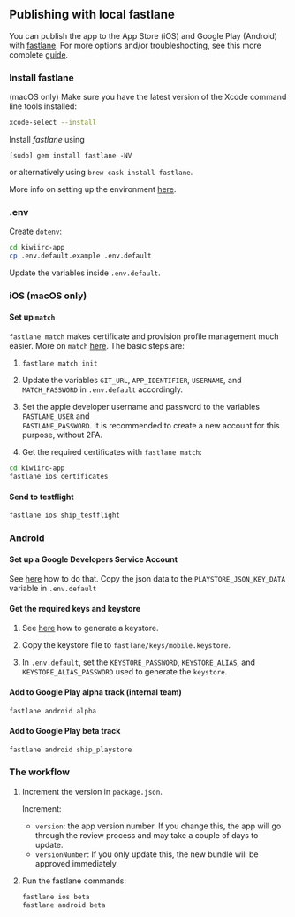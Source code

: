 ## Publishing with local fastlane

You can publish the app to the App Store (iOS) and Google Play (Android) with [fastlane](https://fastlane.tools/). For more options and/or troubleshooting, see this more complete [guide](https://nativescript.org/blog/automatic-nativescript-app-deployments-with-fastlane/).

### Install fastlane

(macOS only) Make sure you have the latest version of the Xcode command line tools installed:

```bash
xcode-select --install
```

Install _fastlane_ using

```
[sudo] gem install fastlane -NV
```

or alternatively using `brew cask install fastlane`.

More info on setting up the environment [here](https://docs.fastlane.tools/).

### .env

Create `dotenv`:

```bash
cd kiwiirc-app
cp .env.default.example .env.default
```

Update the variables inside `.env.default`.

### iOS (macOS only)

#### Set up `match`

`fastlane match` makes certificate and provision profile management much easier. More on `match` 
[here](https://docs.fastlane.tools/actions/match/). The basic steps are:

1.   `fastlane match init`

2.   Update the variables `GIT_URL`, `APP_IDENTIFIER`, `USERNAME`, and `MATCH_PASSWORD` 
     in `.env.default` accordingly.

3.   Set the apple developer username and password to the variables `FASTLANE_USER` and   
     `FASTLANE_PASSWORD`. It is recommended to create a new account for this purpose, without 2FA.

4.   Get the required certificates with `fastlane match`:

  ```bash
  cd kiwiirc-app
  fastlane ios certificates
  ```

#### Send to testflight

```bash
fastlane ios ship_testflight
```

### Android

#### Set up a Google Developers Service Account

See [here](https://docs.fastlane.tools/actions/upload_to_play_store/#setup) how to do that. Copy the json data to the `PLAYSTORE_JSON_KEY_DATA` variable in `.env.default`

#### Get the required keys and keystore

1.   See [here](https://developer.android.com/studio/publish/app-signing#generate-key) how to generate a keystore.

2.   Copy the keystore file to `fastlane/keys/mobile.keystore`.

3.   In `.env.default`, set the `KEYSTORE_PASSWORD`, `KEYSTORE_ALIAS`, and `KEYSTORE_ALIAS_PASSWORD` used to generate the `keystore`.

#### Add to Google Play alpha track (internal team)

```bash
fastlane android alpha
```

#### Add to Google Play beta track

```bash
fastlane android ship_playstore
```

### The workflow

1. Increment the version in `package.json`.

    Increment:

    - `version`: the app version number. If you change this, the app will go through the review
      process and may take a couple of days to update.
    - `versionNumber`: If you only update this, the new bundle will be approved immediately.

2. Run the fastlane commands:

    ```bash
    fastlane ios beta
    fastlane android beta
    ```
